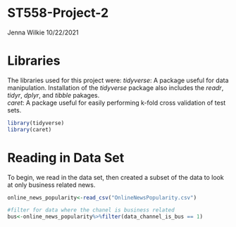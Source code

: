 ST558-Project-2
================
Jenna Wilkie
10/22/2021

# Libraries

The libraries used for this project were: *tidyverse*: A package useful
for data manipulation. Installation of the *tidyverse* package also
includes the *readr*, *tidyr*, *dplyr*, and *tibble* pakages.  
*caret*: A package useful for easily performing k-fold cross validation
of test sets.

``` r
library(tidyverse)
library(caret)
```

# Reading in Data Set

To begin, we read in the data set, then created a subset of the data to
look at only business related news.

``` r
online_news_popularity<-read_csv("OnlineNewsPopularity.csv")

#filter for data where the chanel is business related
bus<-online_news_popularity%>%filter(data_channel_is_bus == 1)
```
